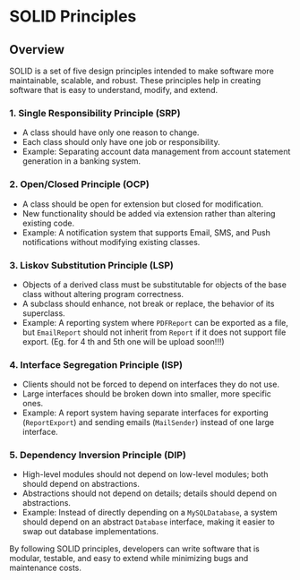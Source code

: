 # SOLID Principles

## Overview
SOLID is a set of five design principles intended to make software more maintainable, scalable, and robust. These principles help in creating software that is easy to understand, modify, and extend.

### 1. **Single Responsibility Principle (SRP)**
- A class should have only one reason to change.
- Each class should only have one job or responsibility.
- Example: Separating account data management from account statement generation in a banking system.

### 2. **Open/Closed Principle (OCP)**
- A class should be open for extension but closed for modification.
- New functionality should be added via extension rather than altering existing code.
- Example: A notification system that supports Email, SMS, and Push notifications without modifying existing classes.

### 3. **Liskov Substitution Principle (LSP)**
- Objects of a derived class must be substitutable for objects of the base class without altering program correctness.
- A subclass should enhance, not break or replace, the behavior of its superclass.
- Example: A reporting system where `PDFReport` can be exported as a file, but `EmailReport` should not inherit from `Report` if it does not support file export.
(Eg. for 4 th and 5th one will be upload soon!!!)
### 4. **Interface Segregation Principle (ISP)**
- Clients should not be forced to depend on interfaces they do not use.
- Large interfaces should be broken down into smaller, more specific ones.
- Example: A report system having separate interfaces for exporting (`ReportExport`) and sending emails (`MailSender`) instead of one large interface.

### 5. **Dependency Inversion Principle (DIP)**
- High-level modules should not depend on low-level modules; both should depend on abstractions.
- Abstractions should not depend on details; details should depend on abstractions.
- Example: Instead of directly depending on a `MySQLDatabase`, a system should depend on an abstract `Database` interface, making it easier to swap out database implementations.

By following SOLID principles, developers can write software that is modular, testable, and easy to extend while minimizing bugs and maintenance costs.
